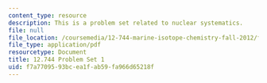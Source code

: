 ```yaml
---
content_type: resource
description: This is a problem set related to nuclear systematics.
file: null
file_location: /coursemedia/12-744-marine-isotope-chemistry-fall-2012/f7a7709593bcea1fab59fa966d65218f_MIT12_744F12_Prob_Set1.pdf
file_type: application/pdf
resourcetype: Document
title: 12.744 Problem Set 1
uid: f7a77095-93bc-ea1f-ab59-fa966d65218f
---
```

